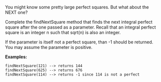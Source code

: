 You might know some pretty large perfect squares. But what about the NEXT one?

Complete the findNextSquare method that finds the next integral perfect square after the one passed as a parameter. Recall that an integral perfect square is an integer n such that sqrt(n) is also an integer.

If the parameter is itself not a perfect square, than -1 should be returned. You may assume the parameter is positive.

**Examples:**

    findNextSquare(121) --> returns 144
    findNextSquare(625) --> returns 676
    findNextSquare(114) --> returns -1 since 114 is not a perfect
